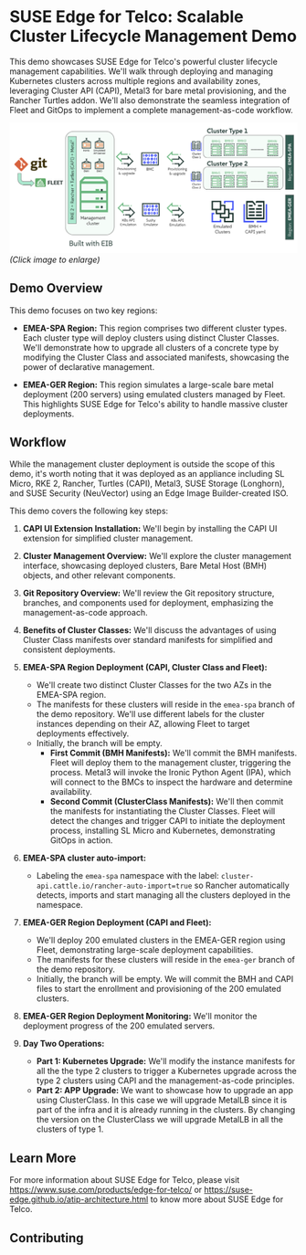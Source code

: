# SUSE Edge for Telco: Scalable Cluster Lifecycle Management Demo

This demo showcases SUSE Edge for Telco's powerful cluster lifecycle management capabilities. We'll walk through deploying and managing Kubernetes clusters across multiple regions and availability zones, leveraging Cluster API (CAPI), Metal3 for bare metal provisioning, and the Rancher Turtles addon.  We'll also demonstrate the seamless integration of Fleet and GitOps to implement a complete management-as-code workflow.

[![Demo MWC 2025](/resources/images/Demo-MWC2025.png "Lab structure and components")](/resources/images/Demo-MWC2025.png)  *(Click image to enlarge)*

## Demo Overview

This demo focuses on two key regions:

* **EMEA-SPA Region:** This region comprises two different cluster types. Each cluster type will deploy clusters using distinct Cluster Classes.  We'll demonstrate how to upgrade all clusters of a concrete type by modifying the Cluster Class and associated manifests, showcasing the power of declarative management.

* **EMEA-GER Region:**  This region simulates a large-scale bare metal deployment (200 servers) using emulated clusters managed by Fleet.  This highlights SUSE Edge for Telco's ability to handle massive cluster deployments.

## Workflow

While the management cluster deployment is outside the scope of this demo, it's worth noting that it was deployed as an appliance including SL Micro, RKE 2, Rancher, Turtles (CAPI), Metal3, SUSE Storage (Longhorn), and SUSE Security (NeuVector) using an Edge Image Builder-created ISO.

This demo covers the following key steps:

1. **CAPI UI Extension Installation:** We'll begin by installing the CAPI UI extension for simplified cluster management.

2. **Cluster Management Overview:** We'll explore the cluster management interface, showcasing deployed clusters, Bare Metal Host (BMH) objects, and other relevant components.

3. **Git Repository Overview:** We'll review the Git repository structure, branches, and components used for deployment, emphasizing the management-as-code approach.

4. **Benefits of Cluster Classes:** We'll discuss the advantages of using Cluster Class manifests over standard manifests for simplified and consistent deployments.

5. **EMEA-SPA Region Deployment (CAPI, Cluster Class and Fleet):**
    * We'll create two distinct Cluster Classes for the two AZs in the EMEA-SPA region.
    * The manifests for these clusters will reside in the `emea-spa` branch of the demo repository.  We'll use different labels for the cluster instances depending on their AZ, allowing Fleet to target deployments effectively.
    * Initially, the branch will be empty.  
        * **First Commit (BMH Manifests):** We'll commit the BMH manifests. Fleet will deploy them to the management cluster, triggering the process. Metal3 will invoke the Ironic Python Agent (IPA), which will connect to the BMCs to inspect the hardware and determine availability.
        * **Second Commit (ClusterClass Manifests):** We'll then commit the manifests for instantiating the Cluster Classes. Fleet will detect the changes and trigger CAPI to initiate the deployment process, installing SL Micro and Kubernetes, demonstrating GitOps in action.

6. **EMEA-SPA cluster auto-import:** 
    * Labeling the `emea-spa` namespace with the label: `cluster-api.cattle.io/rancher-auto-import=true` so Rancher automatically detects, imports and start managing all the clusters deployed in the namespace.

7. **EMEA-GER Region Deployment (CAPI and Fleet):** 
    * We'll deploy 200 emulated clusters in the EMEA-GER region using Fleet, demonstrating large-scale deployment capabilities.
    * The manifests for these clusters will reside in the `emea-ger` branch of the demo repository.
    * Initially, the branch will be empty. We will commit the BMH and CAPI files to start the enrollment and provisioning of the 200 emulated clusters.

8. **EMEA-GER Region Deployment Monitoring:** We'll monitor the deployment progress of the 200 emulated servers.

6. **Day Two Operations:**
    * **Part 1: Kubernetes Upgrade:** We'll modify the instance manifests for all the the type 2 clusters to trigger a Kubernetes upgrade across the type 2 clusters using CAPI and the management-as-code principles.
    * **Part 2: APP Upgrade:** We want to showcase how to upgrade an app using ClusterClass. In this case we will upgrade MetalLB since it is part of the infra and it is already running in the clusters. By changing the version on the ClusterClass we will upgrade MetalLB in all the clusters of type 1.

## Learn More

For more information about SUSE Edge for Telco, please visit https://www.suse.com/products/edge-for-telco/ or https://suse-edge.github.io/atip-architecture.html to know more about SUSE Edge for Telco.

## Contributing
